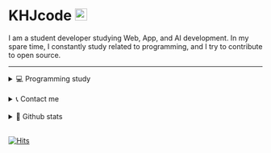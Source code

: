 # KHJcode <img src="https://user-images.githubusercontent.com/1303154/88677602-1635ba80-d120-11ea-84d8-d263ba5fc3c0.gif" width="24px" alt="hi">

I am a student developer studying Web, App, and AI development. In my spare time, I constantly study related to programming, and I try to contribute to open source.

---

<details>
<summary>💻 Programming study</summary>

#### Web
+ HTML, CSS
+ Sass
+ JavaScript
+ TypeScript
+ React, Next.js
+ Node.js
+ MySQL, MongoDB
+ Docker
+ AWS, GCP, Heroku
+ PWA

#### App
+ Ionic, Capacitor
+ Flutter
+ Kodular

#### AI · DataSc
+ Python
+ Pandas, Numpy
+ Scikit learn

#### Etc
+ C
+ Linux
+ Cryptography
+ Arduino
+ C#

</details>

<br/>

<details>
<summary>📞 Contact me</summary>
  <br/>
    <a href='https://github.com/KHJcode' title='github'>
      <img width='25px' src='https://image.flaticon.com/icons/png/512/25/25231.png' /> 
    </a>
    <a href='https://www.instagram.com/khjcode' title='instagram'>
      <img width='25px' src='https://image.flaticon.com/icons/png/512/87/87390.png' /> 
    </a>
    <a href='https://open.kakao.com/me/KHJcode' title='kakaotalk'>
      <img width='25px' src='https://image.flaticon.com/icons/png/512/100/100754.png' /> 
    </a>
    <a href='mailto:kbydeveloped4485@gmail.com' title='email'>
      <img width='25px'
      src='https://image.flaticon.com/icons/png/512/60/60543.png' /> 
    </a>

</details>

<br/>

<details>
<summary>🌱 Github stats</summary>

[![KHJcode's github stats](https://github-readme-stats.vercel.app/api?username=KHJcode&show_icons=true&hide_border=true)](https://github.com/KHJcode)

[![Top Langs](https://github-readme-stats.vercel.app/api/top-langs/?username=KHJcode&layout=compact)](https://github.com/KHJcode)

</details>
<br />

[![Hits](https://hits.seeyoufarm.com/api/count/incr/badge.svg?url=https%3A%2F%2Fgithub.com%2Fkhjcode)](https://hits.seeyoufarm.com)
